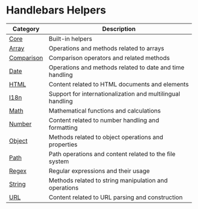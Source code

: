 # Handlebars Helpers

| Category       | Description                         |
|-------------|-------------------------------------|
| [Core](./core.md)      | Built-in helpers        |
| [Array](./array.md)       | Operations and methods related to arrays       |
| [Comparison](./comparison.md) | Comparison operators and related methods       |
| [Date](./date.md)        | Operations and methods related to date and time handling |
| [HTML](./html.md)        | Content related to HTML documents and elements  |
| [I18n](./i18n.md)        | Support for internationalization and multilingual handling |
| [Math](./math.md)        | Mathematical functions and calculations       |
| [Number](./number.md)    | Content related to number handling and formatting |
| [Object](./object.md)    | Methods related to object operations and properties |
| [Path](./path.md)        | Path operations and content related to the file system |
| [Regex](./regex.md)      | Regular expressions and their usage            |
| [String](./string.md)    | Methods related to string manipulation and operations |
| [URL](./url.md)          | Content related to URL parsing and construction  |
